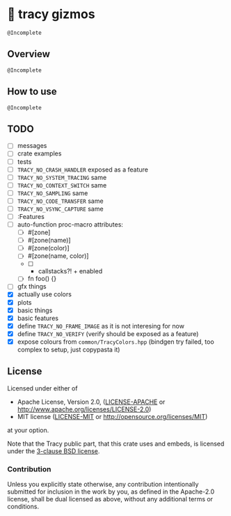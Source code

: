 # 🧰 tracy gizmos

`@Incomplete`

## Overview

`@Incomplete`

## How to use

`@Incomplete`

## TODO

- [ ] messages
- [ ] crate examples
- [ ] tests
- [ ] `TRACY_NO_CRASH_HANDLER`  exposed as a feature
- [ ] `TRACY_NO_SYSTEM_TRACING` same
- [ ] `TRACY_NO_CONTEXT_SWITCH` same
- [ ] `TRACY_NO_SAMPLING`       same
- [ ] `TRACY_NO_CODE_TRANSFER`  same
- [ ] `TRACY_NO_VSYNC_CAPTURE`  same
- [ ] :Features
- [ ] auto-function proc-macro attributes:
	- [ ] #[zone]
	- [ ] #[zone(name)]
	- [ ] #[zone(color)]
	- [ ] #[zone(name, color)]
	- [ ] + callstacks?! + enabled
	- [ ] fn foo() {}
- [ ] gfx things
- [x] actually use colors
- [x] plots
- [x] basic things
- [x] basic features
- [x] define `TRACY_NO_FRAME_IMAGE` as it is not interesing for now
- [x] define `TRACY_NO_VERIFY` (verify should be exposed as a feature)
- [x] expose colours from `common/TracyColors.hpp` (bindgen try
      failed, too complex to setup, just copypasta it)

## License

Licensed under either of

* Apache License, Version 2.0, ([LICENSE-APACHE](LICENSE-APACHE) or <http://www.apache.org/licenses/LICENSE-2.0>)
* MIT license ([LICENSE-MIT](LICENSE-MIT) or <http://opensource.org/licenses/MIT>)

at your option.

Note that the Tracy public part, that this crate uses and embeds, is
licensed under the [3-clause BSD license](sys/LICENSE-tracy).

### Contribution

Unless you explicitly state otherwise, any contribution intentionally submitted for inclusion in the work by you, as defined in the Apache-2.0 license, shall be dual licensed as above, without any additional terms or conditions.
